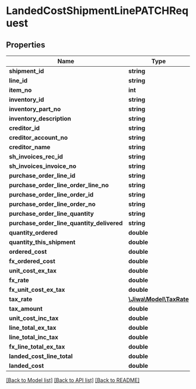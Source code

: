 # LandedCostShipmentLinePATCHRequest

## Properties
Name | Type | Description | Notes
------------ | ------------- | ------------- | -------------
**shipment_id** | **string** |  | [optional] 
**line_id** | **string** |  | [optional] 
**item_no** | **int** |  | [optional] 
**inventory_id** | **string** |  | [optional] 
**inventory_part_no** | **string** |  | [optional] 
**inventory_description** | **string** |  | [optional] 
**creditor_id** | **string** |  | [optional] 
**creditor_account_no** | **string** |  | [optional] 
**creditor_name** | **string** |  | [optional] 
**sh_invoices_rec_id** | **string** |  | [optional] 
**sh_invoices_invoice_no** | **string** |  | [optional] 
**purchase_order_line_id** | **string** |  | [optional] 
**purchase_order_line_order_line_no** | **string** |  | [optional] 
**purchase_order_line_order_id** | **string** |  | [optional] 
**purchase_order_line_order_no** | **string** |  | [optional] 
**purchase_order_line_quantity** | **string** |  | [optional] 
**purchase_order_line_quantity_delivered** | **string** |  | [optional] 
**quantity_ordered** | **double** |  | [optional] 
**quantity_this_shipment** | **double** |  | [optional] 
**ordered_cost** | **double** |  | [optional] 
**fx_ordered_cost** | **double** |  | [optional] 
**unit_cost_ex_tax** | **double** |  | [optional] 
**fx_rate** | **double** |  | [optional] 
**fx_unit_cost_ex_tax** | **double** |  | [optional] 
**tax_rate** | [**\Jiwa\Model\TaxRate**](TaxRate.md) |  | [optional] 
**tax_amount** | **double** |  | [optional] 
**unit_cost_inc_tax** | **double** |  | [optional] 
**line_total_ex_tax** | **double** |  | [optional] 
**line_total_inc_tax** | **double** |  | [optional] 
**fx_line_total_ex_tax** | **double** |  | [optional] 
**landed_cost_line_total** | **double** |  | [optional] 
**landed_cost** | **double** |  | [optional] 

[[Back to Model list]](../README.md#documentation-for-models) [[Back to API list]](../README.md#documentation-for-api-endpoints) [[Back to README]](../README.md)


